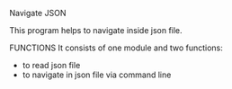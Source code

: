 Navigate JSON 

This program helps to navigate inside json file.

FUNCTIONS
It consists of one module and two functions: 
- to read json file
- to navigate in json file via command line
